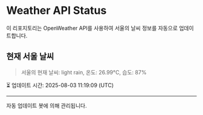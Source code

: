 
# Weather API Status

이 리포지토리는 OpenWeather API를 사용하여 서울의 날씨 정보를 자동으로 업데이트합니다.

## 현재 서울 날씨
> 서울의 현재 날씨: light rain, 온도: 26.99°C, 습도: 87%

⏳ 업데이트 시간: 2025-08-03 11:19:09 (UTC)

---
자동 업데이트 봇에 의해 관리됩니다.
